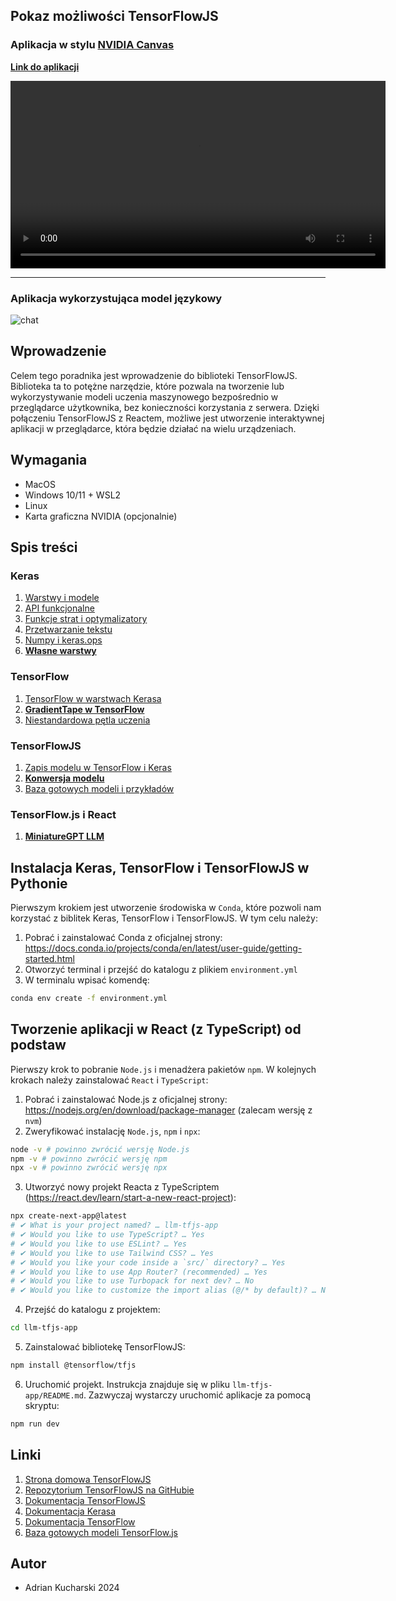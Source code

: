 ## Pokaz możliwości TensorFlowJS
### Aplikacja w stylu [__NVIDIA Canvas__](https://www.nvidia.com/en-us/studio/canvas/)

[__Link do aplikacji__](https://adriankucharski.github.io/gaugan-next-tensorflowjs/)

<video src="https://github.com/user-attachments/assets/d87ecc1d-c97e-4238-b705-cb82e037df97" width="600"></video>
<br/>

---

### Aplikacja wykorzystująca model językowy

![chat](https://github.com/user-attachments/assets/2098e5c6-c74a-4569-86d2-2b9de48903be)

## Wprowadzenie
Celem tego poradnika jest wprowadzenie do biblioteki TensorFlowJS. Biblioteka ta to potężne narzędzie, które pozwala na tworzenie lub wykorzystywanie modeli uczenia maszynowego bezpośrednio w przeglądarce użytkownika, bez konieczności korzystania z serwera. Dzięki połączeniu TensorFlowJS z Reactem, możliwe jest utworzenie interaktywnej aplikacji w przeglądarce, która będzie działać na wielu urządzeniach. 

## Wymagania
- MacOS
- Windows 10/11 + WSL2
- Linux
- Karta graficzna NVIDIA (opcjonalnie)

## Spis treści
### Keras
1. [Warstwy i modele](keras-tutorial/1.%20Warstwy%20i%20modele.ipynb)
2. [API funkcjonalne](keras-tutorial/2.%20API%20funkcjonalne.ipynb)
3. [Funkcje strat i optymalizatory](keras-tutorial/3.%20Funkcje%20strat%20i%20optymalizatory.ipynb)
4. [Przetwarzanie tekstu](keras-tutorial/4.%20Przetwarzanie%20tekstu.ipynb)
5. [Numpy i keras.ops](keras-tutorial/5.%20Numpy%20i%20keras.ops.ipynb)
6. [__Własne warstwy__](keras-tutorial/6.%20Własne%20warstwy.ipynb)

### TensorFlow
1. [TensorFlow w warstwach Kerasa](tensorflow-tutorial/1.%20TensorFlow%20w%20warstwach%20Kerasa.ipynb)
2. [__GradientTape w TensorFlow__](tensorflow-tutorial/2.%20GradientTape%20w%20TensorFlow.ipynb)
3. [Niestandardowa pętla uczenia](tensorflow-tutorial/3.%20Niestandardowa%20pętla%20uczenia.ipynb)

### TensorFlowJS
1. [Zapis modelu w TensorFlow i Keras](tensorflowjs-tutorial/1.%20Zapis%20modelu%20w%20TensorFlow%20i%20Keras.ipynb)
2. [__Konwersja modelu__](tensorflowjs-tutorial/2.%20Konwersja%20modelu.ipynb)
3. [Baza gotowych modeli i przykładów](https://www.tensorflow.org/js/models)

### TensorFlow.js i React
1. [__MiniatureGPT LLM__](tensorflowjs-react-tutorial/llm-tfjs-app/README.md)


## Instalacja Keras, TensorFlow i TensorFlowJS w Pythonie
Pierwszym krokiem jest utworzenie środowiska w `Conda`, które pozwoli nam korzystać z biblitek Keras, TensorFlow i TensorFlowJS. W tym celu należy:
1. Pobrać i zainstalować Conda z oficjalnej strony: https://docs.conda.io/projects/conda/en/latest/user-guide/getting-started.html
2. Otworzyć terminal i przejść do katalogu z plikiem `environment.yml`
3. W terminalu wpisać komendę:
```bash
conda env create -f environment.yml
```

## Tworzenie aplikacji w React (z TypeScript) od podstaw
Pierwszy krok to pobranie `Node.js` i menadżera pakietów `npm`. W kolejnych krokach należy zainstalować `React` i `TypeScript`:
1. Pobrać i zainstalować Node.js z oficjalnej strony: https://nodejs.org/en/download/package-manager (zalecam wersję z `nvm`)
2. Zweryfikować instalację `Node.js`, `npm` i `npx`:
```bash
node -v # powinno zwrócić wersję Node.js
npm -v # powinno zwrócić wersję npm
npx -v # powinno zwrócić wersję npx
```
3. Utworzyć nowy projekt Reacta z TypeScriptem (https://react.dev/learn/start-a-new-react-project):
```bash
npx create-next-app@latest
# ✔ What is your project named? … llm-tfjs-app
# ✔ Would you like to use TypeScript? … Yes
# ✔ Would you like to use ESLint? … Yes
# ✔ Would you like to use Tailwind CSS? … Yes
# ✔ Would you like your code inside a `src/` directory? … Yes
# ✔ Would you like to use App Router? (recommended) … Yes
# ✔ Would you like to use Turbopack for next dev? … No
# ✔ Would you like to customize the import alias (@/* by default)? … No
```
4. Przejść do katalogu z projektem:
```bash
cd llm-tfjs-app
```
5. Zainstalować bibliotekę TensorFlowJS:
```bash
npm install @tensorflow/tfjs
```
6. Uruchomić projekt. Instrukcja znajduje się w pliku `llm-tfjs-app/README.md`. Zazwyczaj wystarczy uruchomić aplikacje za pomocą skryptu:
```bash
npm run dev
```




## Linki
1. [Strona domowa TensorFlowJS](https://www.tensorflow.org/js)
2. [Repozytorium TensorFlowJS na GitHubie](https://github.com/tensorflow/tfjs)
3. [Dokumentacja TensorFlowJS](https://js.tensorflow.org/api/latest/)
4. [Dokumentacja Kerasa](https://keras.io/api/)
5. [Dokumentacja TensorFlow](https://www.tensorflow.org/api_docs/python/tf)
3. [Baza gotowych modeli TensorFlow.js](https://www.tensorflow.org/js/models)


## Autor
- Adrian Kucharski 2024